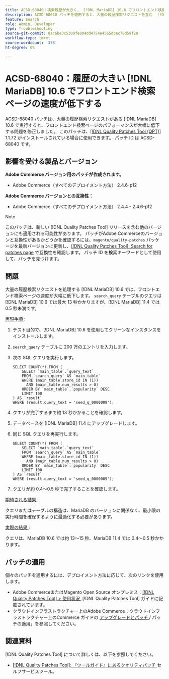 ```yaml
---
title: ACSD-68040：検索履歴が大きく、 [!DNL MariaDB] 10.6 でフロントエンド検索ページの速度が低下する
description: ACSD-68040 パッチを適用すると、大量の履歴検索リクエストを含む  [!DNL MariaDB] 10.6 上でフロントエンド検索ページを実行した際に、Adobe Commerceの問題により大幅なパフォーマンスの低下が発生する問題を修正できます。
feature: Search
role: Admin, Developer
type: Troubleshooting
source-git-commit: 8ac6be3c5308fe004dd4754e4565dbac70d59f20
workflow-type: tm+mt
source-wordcount: '378'
ht-degree: 0%

---
```



# ACSD-68040：履歴の大きい [!DNL MariaDB] 10.6 でフロントエンド検索ページの速度が低下する

ACSD-68040 パッチは、大量の履歴検索リクエストがある [!DNL MariaDB] 10.6 で実行すると、フロントエンド検索ページのパフォーマンスが大幅に低下する問題を修正しました。 このパッチは、[[!DNL Quality Patches Tool (QPT)]](/help/tools/quality-patches-tool/quality-patches-tool-to-self-serve-quality-patches.md) 1.1.72 がインストールされている場合に使用できます。 パッチ ID は ACSD-68040 です。

## 影響を受ける製品とバージョン

**Adobe Commerce バージョン用のパッチが作成されます。**

* Adobe Commerce（すべてのデプロイメント方法） 2.4.6-p12

**Adobe Commerce バージョンとの互換性：**

* Adobe Commerce（すべてのデプロイメント方法） 2.4.4 - 2.4.6-p12

>[!NOTE]
>
>このパッチは、新しい [!DNL Quality Patches Tool] リリースを含む他のバージョンにも適用される可能性があります。 パッチがAdobe Commerceのバージョンと互換性があるかどうかを確認するには、`magento/quality-patches` パッケージを最新バージョンに更新し、[[!DNL Quality Patches Tool]: Search for patches page](https://experienceleague.adobe.com/tools/commerce-quality-patches/index.html?lang=ja) で互換性を確認します。 パッチ ID を検索キーワードとして使用して、パッチを見つけます。

## 問題

大量の履歴検索リクエストを処理する [!DNL MariaDB] 10.6 では、フロントエンド検索ページの速度が大幅に低下します。 `search_query` テーブルのクエリは [!DNL MariaDB] 10.6 では最大 13 秒かかりますが、[!DNL MariaDB] 11.4 では 0.5 秒未満です。

<u> 再現手順 </u>:

1. テスト目的で、[!DNL MariaDB] 10.6 を使用してクリーンなインスタンスをインストールします。
1. `search_query` テーブルに 200 万のエントリを入力します。
1. 次の SQL クエリを実行します。

   ```
   SELECT COUNT(*) FROM (
       SELECT `main_table`.`query_text`
       FROM `search_query` AS `main_table`
       WHERE (main_table.store_id IN (1))
         AND (main_table.num_results > 0)
       ORDER BY `main_table`.`popularity` DESC
       LIMIT 100
   ) AS `result`
   WHERE (result.query_text = 'seed_q_0000009');
   ```

1. クエリが完了するまで約 13 秒かかることを確認します。
1. データベースを [!DNL MariaDB] 11.4 にアップグレードします。
1. 同じ SQL クエリを再実行します。

   ```
   SELECT COUNT(*) FROM (
       SELECT `main_table`.`query_text`
       FROM `search_query` AS `main_table`
       WHERE (main_table.store_id IN (1))
         AND (main_table.num_results > 0)
       ORDER BY `main_table`.`popularity` DESC
       LIMIT 100
   ) AS `result`
   WHERE (result.query_text = 'seed_q_0000009');
   ```

1. クエリが約 0.4～0.5 秒で完了することを確認します。

<u> 期待される結果 </u>:

クエリまたはテーブルの構造は、MariaDB のバージョンに関係なく、最小限の実行時間を確保するように最適化する必要があります。

<u> 実際の結果 </u>:

クエリは、MariaDB 10.6 では約 13～15 秒、MariaDB 11.4 では 0.4～0.5 秒かかります。

## パッチの適用

個々のパッチを適用するには、デプロイメント方法に応じて、次のリンクを使用します。

* Adobe CommerceまたはMagento Open Source オンプレミス：[[!DNL Quality Patches Tool] > 使用状況 &#x200B;](/help/tools/quality-patches-tool/usage.md) [!DNL Quality Patches Tool] ガイドに記載されています。
* クラウドインフラストラクチャー上のAdobe Commerce：クラウドインフラストラクチャー上のCommerce ガイドの [&#x200B; アップグレードとパッチ &#x200B;](https://experienceleague.adobe.com/docs/commerce-cloud-service/user-guide/develop/upgrade/apply-patches.html?lang=ja)/ パッチの適用」を参照してください。

## 関連資料

[!DNL Quality Patches Tool] について詳しくは、以下を参照してください。

* [[!DNL Quality Patches Tool]: 『ツールガイド』にあるクオリティパッチ &#x200B;](/help/tools/quality-patches-tool/quality-patches-tool-to-self-serve-quality-patches.md) セルフサービスツール。
